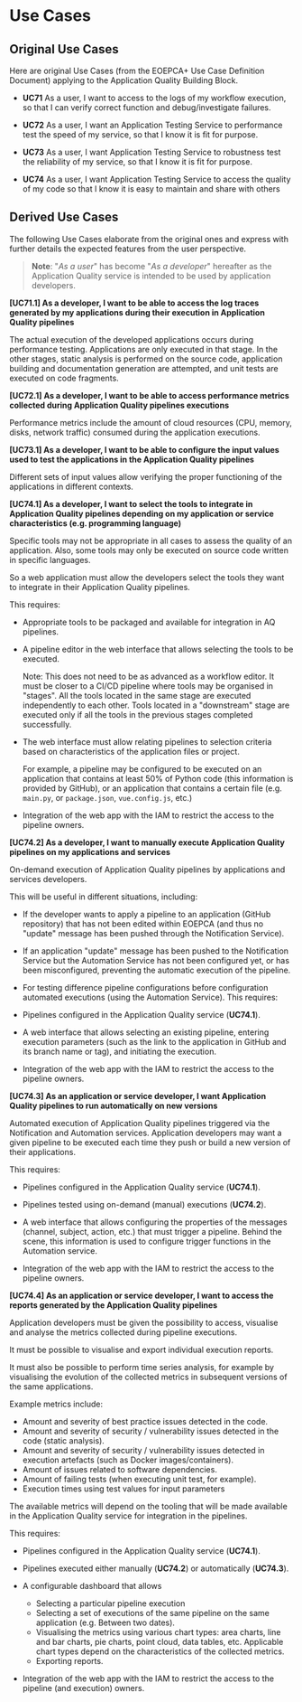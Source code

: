 # Use Cases

## Original Use Cases

Here are original Use Cases (from the EOEPCA+ Use Case Definition Document) applying to the Application Quality Building Block.

* **UC71** As a user, I want to access to the logs of my workflow execution, so that I can verify correct function and debug/investigate failures.

* **UC72** As a user, I want an Application Testing Service to performance test the speed of my service, so that I know it is fit for purpose.

* **UC73** As a user, I want Application Testing Service to robustness test the reliability of my service, so that I know it is fit for purpose.

* **UC74** As a user, I want Application Testing Service to access the quality of my code so that I know it is easy to maintain and share with others

## Derived Use Cases

The following Use Cases elaborate from the original ones and express with further details the expected features from the user perspective.

>**Note**: "*As a user*" has become "*As a developer*" hereafter as the Application Quality service is intended to be used by application developers.  

**[UC71.1] As a developer, I want to be able to access the log traces generated by my applications during their execution in Application Quality pipelines**

The actual execution of the developed applications occurs during performance testing. Applications are only executed in that stage. In the other stages, static analysis is performed on the source code, application building and documentation generation are attempted, and unit tests are executed on code fragments.

**[UC72.1] As a developer, I want to be able to access performance metrics collected during Application Quality pipelines executions**

Performance metrics include the amount of cloud resources (CPU, memory, disks, network traffic) consumed during the application executions.

**[UC73.1] As a developer, I want to be able to configure the input values used to test the applications in the Application Quality pipelines**

Different sets of input values allow verifying the proper functioning of the applications in different contexts.


**[UC74.1] As a developer, I want to select the tools to integrate in Application Quality pipelines depending on my application or service characteristics (e.g. programming language)**

Specific tools may not be appropriate in all cases to assess the quality of an application. Also, some tools may only be executed on source code written in specific languages.

So a web application must allow the developers select the tools they want to integrate in their Application Quality pipelines.

This requires:

- Appropriate tools to be packaged and available for integration in AQ pipelines.

- A pipeline editor in the web interface that allows selecting the tools to be executed.

  Note: This does not need to be as advanced as a workflow editor. It must be closer to a CI/CD pipeline where tools may be organised in "stages". All the tools located in the same stage are executed independently to each other. Tools located in a "downstream" stage are executed only if all the tools in the previous stages completed successfully.

- The web interface must allow relating pipelines to selection criteria based on characteristics of the application files or project.

  For example, a pipeline may be configured to be executed on an application that contains at least 50% of Python code (this information is provided by GitHub), or an application that contains a certain file (e.g. `main.py`, or `package.json`, `vue.config.js`, etc.)

- Integration of the web app with the IAM to restrict the access to the pipeline owners.

**[UC74.2] As a developer, I want to manually execute Application Quality pipelines on my applications and services**

On-demand execution of Application Quality pipelines by applications and services developers.

This will be useful in different situations, including:

- If the developer wants to apply a pipeline to an application (GitHub repository) that has not been edited within EOEPCA (and thus no "update" message has been pushed through the Notification Service).

- If an application "update" message has been pushed to the Notification Service but the Automation Service has not been configured yet, or has been misconfigured, preventing the automatic execution of the pipeline.

- For testing difference pipeline configurations before configuration automated executions (using the Automation Service).
This requires:

- Pipelines configured in the Application Quality service (**UC74.1**).

- A web interface that allows selecting an existing pipeline, entering execution parameters (such as the link to the application in GitHub and its branch name or tag), and initiating the execution.

- Integration of the web app with the IAM to restrict the access to the pipeline owners.

**[UC74.3] As an application or service developer, I want Application Quality pipelines to run automatically on new versions**

Automated execution of Application Quality pipelines triggered via the Notification and Automation services. Application developers may want a given pipeline to be executed each time they push or build a new version of their applications.

This requires:

- Pipelines configured in the Application Quality service (**UC74.1**).

- Pipelines tested using on-demand (manual) executions (**UC74.2**).

- A web interface that allows configuring the properties of the messages (channel, subject, action, etc.) that must trigger a pipeline. Behind the scene, this information is used to configure trigger functions in the Automation service.

- Integration of the web app with the IAM to restrict the access to the pipeline owners.

**[UC74.4] As an application or service developer, I want to access the reports generated by the Application Quality pipelines**

Application developers must be given the possibility to access, visualise and analyse the metrics collected during pipeline executions.

It must be possible to visualise and export individual execution reports.

It must also be possible to perform time series analysis, for example by visualising the evolution of the collected metrics in subsequent versions of the same applications.

Example metrics include:

- Amount and severity of best practice issues detected in the code.
- Amount and severity of security / vulnerability issues detected in the code (static analysis).
- Amount and severity of security / vulnerability issues detected in execution artefacts (such as Docker images/containers).
- Amount of issues related to software dependencies.
- Amount of failing tests (when executing unit test, for example).
- Execution times using test values for input parameters

The available metrics will depend on the tooling that will be made available in the Application Quality service for integration in the pipelines.

This requires:

- Pipelines configured in the Application Quality service (**UC74.1**).

- Pipelines executed either manually (**UC74.2**) or automatically (**UC74.3**).

- A configurable dashboard that allows

  - Selecting a particular pipeline execution
  - Selecting a set of executions of the same pipeline on the same application (e.g. Between two dates).
  - Visualising the metrics using various chart types: area charts, line and bar charts, pie charts, point cloud, data tables, etc. Applicable chart types depend on the characteristics of the collected metrics.
  - Exporting reports.

- Integration of the web app with the IAM to restrict the access to the pipeline (and execution) owners.
